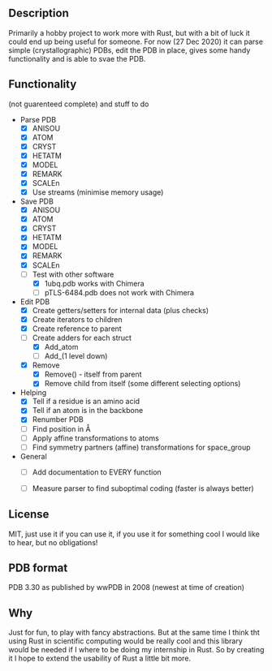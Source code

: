## Description
Primarily a hobby project to work more with Rust, but with a bit of luck it could end up being useful for someone. For now (27 Dec 2020) it can parse simple (crystallographic) PDBs, edit the PDB in place, gives some handy functionality and is able to svae the PDB.

## Functionality
(not guarenteed complete) and stuff to do
- Parse PDB
  - [x] ANISOU
  - [x] ATOM
  - [x] CRYST
  - [x] HETATM
  - [x] MODEL
  - [x] REMARK
  - [x] SCALEn
  - [x] Use streams (minimise memory usage)
- Save PDB
  - [x] ANISOU
  - [x] ATOM
  - [x] CRYST
  - [x] HETATM
  - [x] MODEL
  - [x] REMARK
  - [x] SCALEn
  - [ ] Test with other software
     - [x] 1ubq.pdb works with Chimera
     - [ ] pTLS-6484.pdb does not work with Chimera
- Edit PDB
  - [x] Create getters/setters for internal data (plus checks)
  - [x] Create iterators to children
  - [x] Create reference to parent
  - [ ] Create adders for each struct
    - [x] Add_atom
    - [ ] Add_(1 level down)
  - [x] Remove
    - [x] Remove() - itself from parent
    - [x] Remove child from itself (some different selecting options)
- Helping
  - [x] Tell if a residue is an amino acid
  - [x] Tell if an atom is in the backbone
  - [x] Renumber PDB
  - [ ] Find position in Å
  - [ ] Apply affine transformations to atoms
  - [ ] Find symmetry partners (affine) transformations for space_group
- General
  - [ ] Add documentation to EVERY function
  - [ ] Measure parser to find suboptimal coding (faster is always better)


## License
MIT, just use it if you can use it, if you use it for something cool I would like to hear, but no obligations!

## PDB format
PDB 3.30 as published by wwPDB in 2008 (newest at time of creation)

## Why
Just for fun, to play with fancy abstractions. But at the same time I think tht using Rust in scientific computing would be really cool and this library would be needed if I where to be doing my internship in Rust. So by creating it I hope to extend the usability of Rust a little bit more.